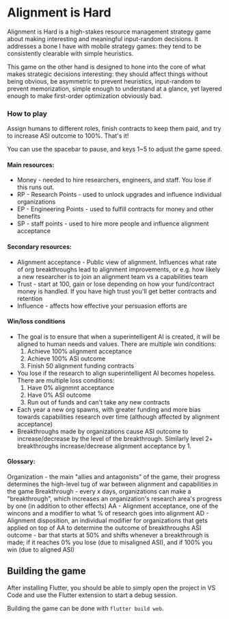 # Alignment is Hard

Alignment is Hard is a high-stakes resource management strategy game about making interesting and meaningful input-random decisions. It addresses a bone I have with mobile strategy games: they tend to be consistently clearable with simple heuristics.

This game on the other hand is designed to hone into the core of what makes strategic decisions interesting: they should affect things without being obvious, be asymmetric to prevent heuristics, input-random to prevent memorization, simple enough to understand at a glance, yet layered enough to make first-order optimization obviously bad.

### How to play

Assign humans to different roles, finish contracts to keep them paid, and try to increase ASI outcome to 100%. That's it!

You can use the spacebar to pause, and keys 1~5 to adjust the game speed.

#### Main resources:

- Money - needed to hire researchers, engineers, and staff. You lose if this runs out.
- RP - Research Points - used to unlock upgrades and influence individual organizations
- EP - Engineering Points - used to fulfill contracts for money and other benefits
- SP - staff points - used to hire more people and influence alignment acceptance

#### Secondary resources:

- Alignment acceptance - Public view of alignment. Influences what rate of org breakthroughs lead to alignment improvements, or e.g. how likely a new researcher is to join an alignment team vs a capabilities team
- Trust - start at 100, gain or lose depending on how your fund/contract money is handled. If you have high trust you'll get better contracts and retention
- Influence - affects how effective your persuasion efforts are

#### Win/loss conditions

- The goal is to ensure that when a superintelligent AI is created, it will be aligned to human needs and values. There are multiple win conditions:
  1. Achieve 100% alignment acceptance
  2. Achieve 100% ASI outcome
  3. Finish 50 alignment funding contracts
- You lose if the research to align superintelligent AI becomes hopeless. There are multiple loss conditions:
  1. Have 0% alignmnt acceptance
  2. Have 0% ASI outcome
  3. Run out of funds and can't take any new contracts
- Each year a new org spawns, with greater funding and more bias towards capabilities research over time (although affected by alignment acceptance)
- Breakthroughs made by organizations cause ASI outcome to increase/decrease by the level of the breakthrough. Similarly level 2+ breakthroughs increase/decrease alignment acceptance by 1.

#### Glossary:

Organization - the main "allies and antagonists" of the game, their progress determines the high-level tug of war between alignment and capabilities in the game
Breakthrough - every x days, organizations can make a "breakthrough", which increases an organization's research area's progress by one (in addition to other effects)
AA - Alignment acceptance, one of the wincons and a modifier to what % of research goes into alignment
AD - Alignment disposition, an individual modifier for organizations that gets applied on top of AA to determine the outcome of breakthroughs
ASI outcome - bar that starts at 50% and shifts whenever a breakthrough is made; if it reaches 0% you lose (due to misaligned ASI), and if 100% you win (due to aligned ASI)

## Building the game

After installing Flutter, you should be able to simply open the project in VS Code and use the Flutter extension to start a debug session.

Building the game can be done with `flutter build web`.
